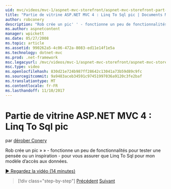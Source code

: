 ```yaml
---
uid: mvc/videos/mvc-1/aspnet-mvc-storefront/aspnet-mvc-storefront-part-4-linq-to-sql-spike
title: "Partie de vitrine ASP.NET MVC 4 : Linq To Sql pic | Documents Microsoft"
author: robconery
description: "Rob crée un pic' ' - fonctionne un peu de fonctionnalités pour tester une pensée ou un inspiration - pour vous assurer que Linq To Sql pour mon modèle d’accès aux données."
ms.author: aspnetcontent
manager: wpickett
ms.date: 05/27/2008
ms.topic: article
ms.assetid: 990262a5-4c06-472a-8083-ed11e14f1e5a
ms.technology: dotnet-mvc
ms.prod: .net-framework
msc.legacyurl: /mvc/videos/mvc-1/aspnet-mvc-storefront/aspnet-mvc-storefront-part-4-linq-to-sql-spike
msc.type: video
ms.openlocfilehash: 830d21e724b987ff28642c13041a73b59d89c9fc
ms.sourcegitcommit: 9a9483aceb34591c97451997036a9120c3fe2baf
ms.translationtype: MT
ms.contentlocale: fr-FR
ms.lasthandoff: 11/10/2017
---
```

<a name="aspnet-mvc-storefront-part-4-linq-to-sql-spike"></a>Partie de vitrine ASP.NET MVC 4 : Linq To Sql pic
====================
par [dérober Conery](https://github.com/robconery)

Rob crée un pic » » - fonctionne un peu de fonctionnalités pour tester une pensée ou un inspiration - pour vous assurer que Linq To Sql pour mon modèle d’accès aux données.

[&#9654; Regardez la vidéo (14 minutes)](https://channel9.msdn.com/Blogs/ASP-NET-Site-Videos/aspnet-mvc-storefront-part-4-linq-to-sql-spike)

>[!div class="step-by-step"]
[Précédent](aspnet-mvc-storefront-part-3-pipes-and-filters.md)
[Suivant](aspnet-mvc-storefront-part-5-globalization.md)
